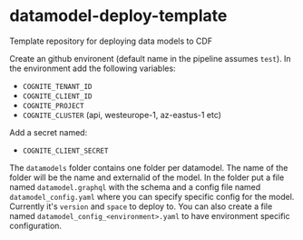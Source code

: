 # datamodel-deploy-template
Template repository for deploying data models to CDF

Create an github environent (default name in the pipeline assumes `test`).
In the environment add the following variables:
- `COGNITE_TENANT_ID`
- `COGNITE_CLIENT_ID`
- `COGNITE_PROJECT`
- `COGNITE_CLUSTER` (api, westeurope-1, az-eastus-1 etc)

Add a secret named:
- `COGNITE_CLIENT_SECRET`


The `datamodels` folder contains one folder per datamodel. The name of the folder will be the name and externalid of the model. In the folder put a file named `datamodel.graphql` with the schema and a config file named `datamodel_config.yaml` where you can specify specific config for the model. Currently it's `version` and `space` to deploy to. You can also create a file named `datamodel_config_<environment>.yaml` to have environment specific configuration.
